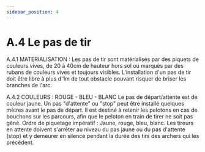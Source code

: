 ```yaml
---
sidebar_position: 4
---
```


# A.4 Le pas de tir

A.4.1 MATERIALISATION :
Les pas de tir sont matérialisés par des piquets de couleurs vives, de 20 à 40cm de hauteur hors sol ou
marqués par des rubans de couleurs vives et toujours visibles. L'installation d'un pas de tir doit être libre à
plus d'1m de tout obstacle pouvant risquer de briser les branches de l'arc.

A.4.2 COULEURS : ROUGE - BLEU - BLANC
Le pas de départ/attente est de couleur jaune.
Un pas "d'attente" ou "stop" peut être installé quelques mètres avant le pas de départ. Il est destiné à retenir
les pelotons en cas de bouchons sur les parcours, afin que le peloton en train de tirer ne soit pas gêné.
Ordre de piquetage impératif : Jaune, rouge, bleu, blanc.
Les tireurs en attente doivent s'arrêter au niveau du pas jaune ou du pas d'attente (stop) et y demeurer en
silence pendant la durée des tirs des archers qui les précèdent.
